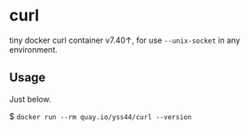 # curl

tiny docker curl container v7.40↑, for use `--unix-socket` in any environment.

## Usage

Just below.

$ `docker run --rm quay.io/yss44/curl --version`
